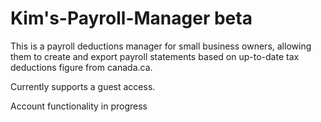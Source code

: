 # Kim's-Payroll-Manager beta

This is a payroll deductions manager for small business owners, allowing them to create and export payroll statements based on up-to-date tax deductions figure from canada.ca. 

Currently supports a guest access.

Account functionality in progress
